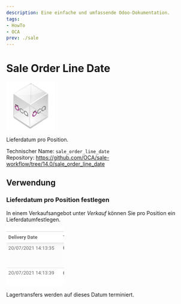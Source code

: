 ```yaml
---
description: Eine einfache und umfassende Odoo-Dokumentation.
tags:
- HowTo
- OCA
prev: ./sale
---
```

# Sale Order Line Date
![icon_oca_app](assets/icon_oca_app.png)

Lieferdatum pro Position.

Technischer Name: `sale_order_line_date`\
Repository: <https://github.com/OCA/sale-workflow/tree/14.0/sale_order_line_date>

## Verwendung

### Lieferdatum pro Position festlegen

In einem Verkaufsangebot unter *Verkauf* können Sie pro Position ein Lieferdatumfestlegen.

![](assets/Sale%20Order%20Line%20Date%20Delivery%20Date.png)

Lagertransfers werden auf dieses Datum terminiert.
